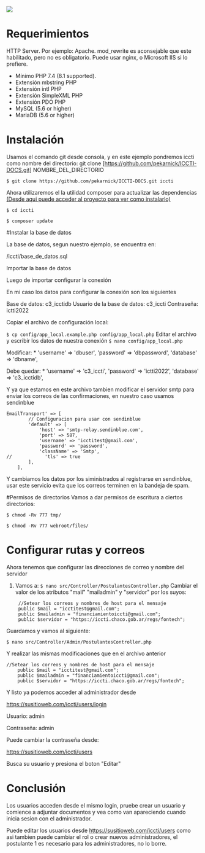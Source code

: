 ![](https://iccti.chaco.gob.ar/wp-content/uploads/2022/01/logoh.png)

# Requerimientos

HTTP Server. Por ejemplo: Apache. mod_rewrite es aconsejable que este habilitado, pero no es obligatorio. Puede usar nginx, o Microsoft IIS si lo prefiere.

- Mínimo PHP 7.4 (8.1 supported).
- Extensión mbstring PHP
- Extensión intl PHP
- Extensión SimpleXML PHP
- Extensión PDO PHP
- MySQL (5.6 or higher)
- MariaDB (5.6 or higher)

# Instalación
Usamos el comando git desde consola, y en este ejemplo pondremos iccti como nombre del directorio: git clone [https://github.com/pekarnick/ICCTI-DOCS.git] NOMBRE_DEL_DIRECTORIO

`$ git clone https://github.com/pekarnick/ICCTI-DOCS.git iccti`

Ahora utilizaremos el la utilidad composer para actualizar las dependencias
[(Desde aqui puede acceder al proyecto para ver como instalarlo)](https://getcomposer.org/download/ "(Desde aqui puede acceder al proyecto para ver como instalarlo)")

`$ cd iccti`

`$ composer update`

#Instalar la base de datos

La base de datos, segun nuestro ejemplo, se encuentra en:

/iccti/base_de_datos.sql

Importar la base de datos

Luego de importar configurar la conexión

En mi caso los datos para configurar la conexión son los siguientes

Base de datos: c3_icctidb
Usuario de la base de datos: c3_iccti
Contraseña: ictti2022

Copiar el archivo de configuración local:

`$ cp config/app_local.example.php config/app_local.php`
Editar el archivo y escribir los datos de nuestra conexión
`$ nano config/app_local.php`

Modificar:
  * 
            'username' => 'dbuser',
            'password' => 'dbpassword',
            'database' => 'dbname',
 
Debe quedar:
 * 
            'username' => 'c3_iccti',
            'password' => 'ictti2022',
            'database' => 'c3_icctidb',
 

Y ya que estamos en este archivo tambien modificar el servidor smtp para enviar los correos de las confirmaciones, en nuestro caso usamos sendinblue


    EmailTransport' => [
            // Configuracion para usar con sendinblue
            'default' => [
                'host' => 'smtp-relay.sendinblue.com',
                'port' => 587,
                'username' => 'icctitest@gmail.com',
                'password' => 'password',
                'className' => 'Smtp',
    //            'tls' => true
            ],
        ],

Y cambiamos los datos por los siministrados al registrarse en sendinblue, usar este servicio evita que los correos terminen en la bandeja de spam.

#Permisos de directorios
Vamos a dar permisos de escritura a ciertos directorios:

`$ chmod -Rv 777 tmp/`

`$ chmod -Rv 777 webroot/files/`

# Configurar rutas y correos
Ahora tenemos que configurar las direcciones de correo y nombre del servidor

1. Vamos a:
`$ nano src/Controller/PostulantesController.php`
Cambiar el valor de los atributos "mail" "mailadmin" y "servidor" por los suyos:
    

        //Setear los correos y nombres de host para el mensaje
        public $mail = "icctitest@gmail.com";
        public $mailadmin = "financiamientoiccti@gmail.com";
        public $servidor = "https://iccti.chaco.gob.ar/regs/fontech";


Guardamos y vamos al siguiente:

`$ nano src/Controller/Admin/PostulantesController.php `

Y realizar las mismas modificaciones que en el archivo anterior


    //Setear los correos y nombres de host para el mensaje
        public $mail = "icctitest@gmail.com";
        public $mailadmin = "financiamientoiccti@gmail.com";
        public $servidor = "https://iccti.chaco.gob.ar/regs/fontech";

Y listo ya podemos acceder al administrador desde

https://susitioweb.com/iccti/users/login

Usuario: admin

Contraseña: admin

Puede cambiar la contraseña desde:

https://susitioweb.com/iccti/users

Busca su usuario y presiona el boton "Editar"

# Conclusión
Los usuarios acceden desde el mismo login, pruebe crear un usuario y comience a adjuntar documentos y vea como van apareciendo cuando inicia sesion con el administrador.

Puede editar los usuarios desde https://susitioweb.com/iccti/users como asi tambien puede cambiar el rol o crear nuevos administradores, el postulante 1 es necesario para los administradores, no lo borre.
